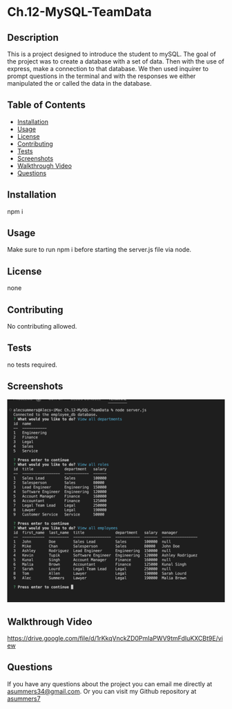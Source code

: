 # Ch.12-MySQL-TeamData 


## Description
This is a project designed to introduce the student to mySQL. The goal of the project was to create a database with a set of data. Then with the use of express, make a connection to that database. We then used inquirer to prompt questions in the terminal and with the responses we either manipulated the or called the data in the database.  

## Table of Contents
  - [Installation](#installation)
  - [Usage](#usage)
  - [License](#license)
  - [Contributing](#contributing)
  - [Tests](#tests)
  - [Screenshots](#screenshots)
  - [Walkthrough Video](#walkthrough-video)
  - [Questions](#questions)

## Installation
npm i

## Usage
Make sure to run npm i before starting the server.js file via node. 

## License
none

## Contributing
No contributing allowed. 

## Tests
no tests required.

## Screenshots
![screenshot](assets/Screen%20Shot%202023-03-04%20at%2011.32.12%20AM.png)

## Walkthrough Video
https://drive.google.com/file/d/1rKkqVnckZD0PmIaPWV9tmFdIuKXCBt9E/view

## Questions
If you have any questions about the project you can email me directly at asummers34@gmail.com. Or you can visit
my Github repository at [asummers7](https://www.github.com/asummers7) 
